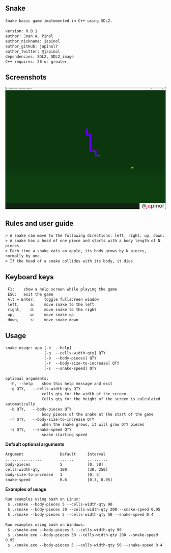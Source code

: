## Snake

	Snake basic game implemented in C++ using SDL2.

	version: 0.0.1
	author: Joan A. Pinol
	author_nickname: japinol
	author_gitHub: japinol7
	author_twitter: @japinol
	dependencies: SDL2, SDL2_image
	C++ requires: 20 or greater.


## Screenshots

<img src="screenshots/screenshot1.png" width="980"> <br />


## Rules and user guide

	> A snake can move to the following directions: left, right, up, down.
	> A snake has a head of one piece and starts with a body length of N pieces. 
	> Each time a snake eats an apple, its body grows by N pieces, normally by one.
	> If the head of a snake collides with its body, it dies.


## Keyboard keys
     F1:    show a help screen while playing the game
     ESC:   exit the game
     Alt + Enter:    toggle fullscreen window
     left,     a:    move snake to the left
     right,    d:    move snake to the right
     up,       w:    move snake up
     down,     s:    move snake down


## Usage

	snake usage: app [-h  --help]
                     [-g  --cells-width-qty] QTY 
                     [-b  --body-pieces] QTY 
                     [-r  --body-size-to-increase] QTY 
                     [-s  --snake-speed] QTY
	
	optional arguments:
	  -h, --help    show this help message and exit
	  -g QTY,	--cells-width-qty QTY
	                cells qty for the width of the screen.
	                Cells qty for the height of the screen is calculated automatically
	  -b QTY,	--body-pieces QTY
	                body pieces of the snake at the start of the game
	  -r QTY,	--body-size-to-increase QTY
	                when the snake grows, it will grow QTY pieces
	  -s QTY,	--snake-speed QTY
	                snake starting speed


**Default optional arguments**

	Argument                Default     Interval
	................        ......      .........
	body-pieces             5           [0, 50]
	cells-width-qty         100         [30, 250]
	body-size-to-increase   1           [0, 5]
	snake-speed             0.6         [0.3, 0.95]


**Examples of usage**

	Run examples using bash on Linux:
     $ ./snake --body-pieces 5 --cells-width-qty 90
     $ ./snake --body-pieces 30 --cells-width-qty 200 --snake-speed 0.95
     $ ./snake --body-pieces 5 --cells-width-qty 50 --snake-speed 0.4

	Run examples using bash on Windows:
     $ ./snake.exe --body-pieces 5 --cells-width-qty 90
     $ ./snake.exe --body-pieces 30 --cells-width-qty 200 --snake-speed 0.95
     $ ./snake.exe --body-pieces 5 --cells-width-qty 50 --snake-speed 0.4
